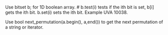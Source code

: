 Use bitset<n> b; for 1D boolean array. # b.test(i) tests if the ith bit is set, b[i] gets the ith bit. b.set(i) sets the ith bit. Example UVA 10038.

Use bool next_permutation(a.begin(), a,end()) to get the next permutation of a string or iterator.
